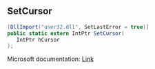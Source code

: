 ## SetCursor

```csharp
[DllImport("user32.dll", SetLastError = true)]
public static extern IntPtr SetCursor(
   IntPtr hCursor
);
```

Microsoft documentation: [Link](https://docs.microsoft.com/en-us/windows/win32/api/winuser/nf-winuser-setcursor)
